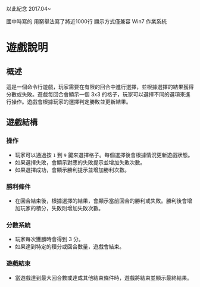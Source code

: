以此紀念 2017.04~ 

國中時寫的 用窮舉法寫了將近1000行
顯示方式僅兼容 Win7 作業系統

# 遊戲說明

## 概述
這是一個命令行遊戲，玩家需要在有限的回合中進行選擇，並根據選擇的結果獲得分數或失敗。遊戲每回合會顯示一個 3x3 的格子，玩家可以選擇不同的選項來進行操作。遊戲會根據玩家的選擇判定勝敗並更新結果。

## 遊戲結構

###  操作
- 玩家可以通過按 `1` 到 `9` 鍵來選擇格子。每個選擇後會根據情況更新遊戲狀態。
- 如果選擇失敗，會顯示對應的失敗提示並增加失敗次數。
- 如果選擇成功，會顯示勝利提示並增加勝利次數。

###  勝利條件
- 在回合結束後，根據選擇的結果，會顯示當前回合的勝利或失敗。勝利後會增加玩家的積分，失敗則增加失敗次數。

###  分數系統
- 玩家每次獲勝時會得到 3 分。
- 如果達到特定的積分或回合數量，遊戲會結束。

###  遊戲結束
- 當遊戲達到最大回合數或達成其他結束條件時，遊戲將結束並顯示最終結果。






